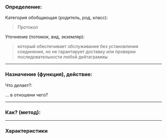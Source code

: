 ### Определение:
Категория обобщающая (родитель, род, класс):
>Протокол

Уточнение (потомок, вид, экземляр):

>который обеспечивает обслуживание без установления соединения, но не гарантирует доставку или проверки последовательности любой дейтаграммы
---
### Назначение (функция), действие:
Что делает?:
>

... в отношени чего?
>

---
### Как? (метод):
>

---
### Характеристики
>
